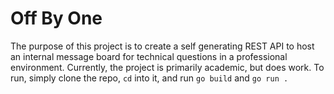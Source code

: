 # Off By One

The purpose of this project is to create a self generating REST API to host an internal message board for
technical questions in a professional environment.  Currently, the project is primarily academic, but does
work.  To run, simply clone the repo, `cd` into it, and run `go build` and `go run .`
